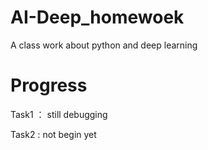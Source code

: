 # AI-Deep_homewoek
A class work about python and deep learning



# Progress

Task1 ： still debugging

Task2 : not begin yet
